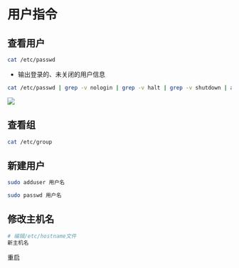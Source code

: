 <!--
 * @Description: 
 * @Version: 1.0
 * @Author: DaLao
 * @Email:  
 * @Date: 2021-03-09 17:13:38
 * @LastEditors: dalao
 * @LastEditTime: 2023-04-15 10:52:59
-->

# 用户指令

## 查看用户

```sh
cat /etc/passwd
```

- 输出登录的、未关闭的用户信息

```sh
cat /etc/passwd | grep -v nologin | grep -v halt | grep -v shutdown | awk -F":" '{ print $1"|"$3"|"$4 }'|more
```

![](https://cdn.hurra.ltd/img/20211228000908.png)

## 查看组

```sh
cat /etc/group
```

## 新建用户

```sh
sudo adduser 用户名

sudo passwd 用户名
```

## 修改主机名

```sh
# 编辑/etc/hostname文件
新主机名
```

重启
